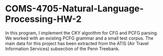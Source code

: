 # COMS-4705-Natural-Language-Processing-HW-2
In this program, I implement the CKY algorithm for CFG and PCFG parsing.
We worked with an existing PCFG grammar and a small test corpus. 
The main data for this project has been extracted from the 
ATIS (Air Travel Information Services) subsection of the Penn Treebank. 
